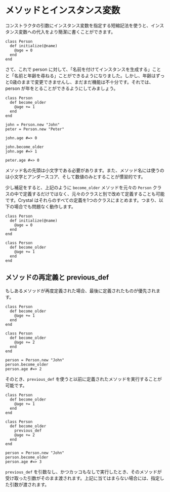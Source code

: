 # メソッドとインスタンス変数

コンストラクタの引数にインスタンス変数を指定する短縮記法を使うと、インスタンス変数への代入をより簡潔に書くことができます。

```crystal
class Person
  def initialize(@name)
    @age = 0
  end
end
```

さて、これで person に対して、「名前を付けてインスタンスを生成する」ことと「名前と年齢を尋ねる」ことができるようになりました。しかし、年齢はずっと0歳のままで変更できませんし、まだまだ機能は不十分です。それでは、person が年をとることができるようにしてみましょう。

```crystal
class Person
  def become_older
    @age += 1
  end
end

john = Person.new "John"
peter = Person.new "Peter"

john.age #=> 0

john.become_older
john.age #=> 1

peter.age #=> 0
```

メソッド名の先頭は小文字である必要があります。また、メソッド名には使うのは小文字とアンダースコア、そして数値のみとすることが慣習的です。

少し補足をすると、上記のように `become_older` メソッドを元々の `Person` クラスの中で定義するだけではなく、元々のクラスと別で改めて定義することも可能です。Crystal はそれらのすべての定義を1つのクラスにまとめます。つまり、以下の場合でも問題なく動作します。

```crystal
class Person
  def initialize(@name)
    @age = 0
  end
end

class Person
  def become_older
    @age += 1
  end
end
```

## メソッドの再定義と previous_def

もしあるメソッドが再度定義された場合、最後に定義されたものが優先されます。

```crystal
class Person
  def become_older
    @age += 1
  end
end

class Person
  def become_older
    @age += 2
  end
end

person = Person.new "John"
person.become_older
person.age #=> 2
```

そのとき、`previous_def` を使うと以前に定義されたメソッドを実行することが可能です。

```crystal
class Person
  def become_older
    @age += 1
  end
end

class Person
  def become_older
    previous_def
    @age += 2
  end
end

person = Person.new "John"
person.become_older
person.age #=> 3
```

`previous_def` を引数なし、かつカッコもなしで実行したとき、そのメソッドが受け取った引数がそのまま渡されます。上記に当てはまらない場合には、指定した引数が渡されます。

